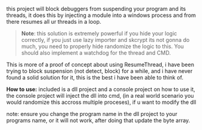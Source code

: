 this project will block debuggers from suspending your program and its threads, it does this by injecting a module into a windows process and from there resumes all ur threads in a loop.

> **Note**: this solution is extremely powerful if you hide your logic correctly, if you just use lazy importer and skcrypt its not gonna do much, you need to properly hide randomize the logic to this. You should also implement a watchdog for the thread and CMD.

This is more of a proof of concept about using ResumeThread, i have been trying to block suspension (not detect, block) for a while, and i have never found a solid solution for it, this is the best i have been able to think of. 

**How to use:**
included is a dll project and a console project on how to use it, the console project will inject the dll into cmd, (in a real world scenario you would randomize this accross multiple proceses), if u want to modify the dll

note: ensure you change the program name in the dll project to your programs name, or it will not work, after doing that update the byte array.
